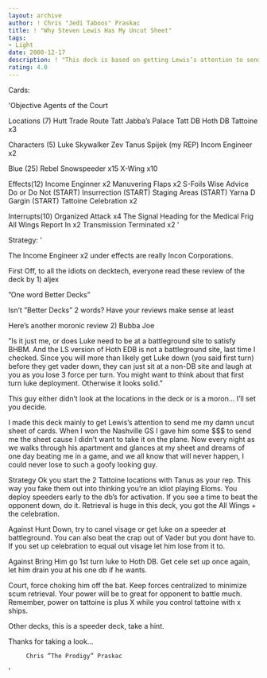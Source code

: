 ```yaml
---
layout: archive
author: ! Chris "Jedi Taboos" Praskac
title: ! "Why Steven Lewis Has My Uncut Sheet"
tags:
- Light
date: 2000-12-17
description: ! "This deck is based on getting Lewis’s attention to send me my uncut sheet that I won at the Nashville GS."
rating: 4.0
---
```

Cards: 

'Objective
Agents of the Court

Locations (7)
Hutt Trade Route
Tatt Jabba’s Palace
Tatt DB
Hoth DB
Tattoine x3

Characters (5)
Luke Skywalker
Zev
Tanus Spijek (my REP)
Incom Engineer x2

Blue (25)
Rebel Snowspeeder x15
X-Wing x10

Effects(12)
Income Enginner x2
Manuvering Flaps x2
S-Foils
Wise Advice
Do or Do Not (START)
Insurrection (START)
Staging Areas (START)
Yarna D Gargin (START)
Tattoine Celebration x2

Interrupts(10)
Organized Attack x4
The Signal
Heading for the Medical Frig
All Wings Report In x2
Transmission Terminated x2
'

Strategy: '

The Income Engineer x2 under effects are really Incon Corporations.

First Off, to all the idiots on decktech, everyone read these review of the deck by
1)
aljex

”One word Better Decks”

Isn’t ”Better Decks” 2 words? Have your reviews make sense at least

Here’s another moronic review
2)
Bubba Joe

”Is it just me, or does Luke need to be at a battleground site to satisfy BHBM. And the LS version of Hoth EDB is not a battleground site, last time I checked. Since you will more than likely get Luke down (you said first turn) before they get vader down, they can just sit at a non-DB site and laugh at you as you lose 3 force per turn. You might want to think about that first turn luke deployment. Otherwise it looks solid.”

This guy either didn’t look at the locations in the deck or is a moron... I’ll set you decide.

I made this deck mainly to get Lewis’s attention to send me my damn uncut sheet of cards.  When I won the Nashville GS I gave him some $$$ to send me the sheet cause I didn’t want to take it on the plane.  Now every night as we walks through his apartment and glances at my sheet and dreams of one day beating me in a game, and we all know that will never happen, I could never lose to such a goofy looking guy.

Strategy
Ok you start the 2 Tattoine locations with Tanus as your rep.  This way you fake them out into thinking you’re an idiot playing Eloms.  You deploy speeders early to the db’s for activation.  If you see a time to beat the opponent down, do it.	Retrieval is huge in this deck, you got the All Wings + the celebration.

Against Hunt Down, try to canel visage or get luke on a speeder at battleground.  You can also beat the crap out of Vader but you dont have to.  If you set up celebration to equal out visage let him lose from it to.

Against Bring Him go 1st turn luke to Hoth DB. Get cele set up once again, let him drain you at his one db if he wants.

Court, force choking him off the bat.  Keep forces centralized to minimize scum retrieval. Your power will be to great for opponent to battle much.  Remember, power on tattoine is plus X while you control tattoine with x ships.

Other decks, this is a speeder deck, take a hint.

Thanks for taking a look...

		 Chris ”The Prodigy” Praskac

'